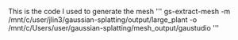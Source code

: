 

This is the code I used to generate the mesh
'''
gs-extract-mesh -m /mnt/c/user/jlin3/gaussian-splatting/output/large_plant -o /mnt/c/Users/user/gaussian-splatting/mesh_output/gaustudio
'''
